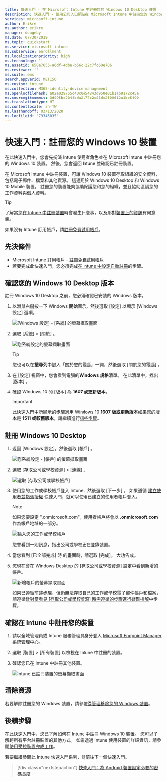 ```yaml
---
title: 快速入門 - 在 Microsoft Intune 中註冊您的 Windows 10 Desktop 裝置
description: 快速入門 - 使用公司入口網站在 Microsoft Intune 中註冊您的 Windows 10 Desktop 裝置。
services: microsoft-intune
author: Erikre
ms.author: erikre
manager: dougeby
ms.date: 07/30/2019
ms.topic: quickstart
ms.service: microsoft-intune
ms.subservice: enrollment
ms.localizationpriority: high
ms.technology: ''
ms.assetid: 658a7655-a6df-4dbe-b56c-22c7fc60e706
ms.reviewer: ''
ms.suite: ems
search.appverid: MET150
ms.custom: intune
ms.collection: M365-identity-device-management
ms.openlocfilehash: a02e029755c40c0e54843d950e01b1ab9172c45a
ms.sourcegitcommit: 3d895be2844bda2177c2c85dc2f09612a1be5490
ms.translationtype: HT
ms.contentlocale: zh-TW
ms.lasthandoff: 03/13/2020
ms.locfileid: "79345035"
---
```

# <a name="quickstart-enroll-your-windows-10-device"></a>快速入門：註冊您的 Windows 10 裝置

在此快速入門中，您會先扮演 Intune 使用者角色並在 Microsoft Intune 中註冊您的 Windows 10 裝置。 然後，您會返回 Intune 並確認已註冊裝置。

在 Microsoft Intune 中註冊裝置，可讓 Windows 10 裝置存取組織的安全資料，包括電子郵件、檔案和其他資源。 這適用於 Windows 10 Desktop 和 Windows 10 Mobile 裝置。 註冊您的裝置能夠協助保護您和您的組織，並且協助區隔您的工作資料與個人資料。

> [!TIP]
> 了解當您[在 Intune 中註冊裝置](../user-help/what-happens-if-you-install-the-company-portal-app-and-enroll-your-device-in-intune-windows.md)時會發生什麼事，以及那對[裝置上的資訊](../user-help/what-info-can-your-company-see-when-you-enroll-your-device-in-intune.md)有何意義。

如果沒有 Intune 訂用帳戶，請[註冊免費試用帳戶](../fundamentals/free-trial-sign-up.md)。

## <a name="prerequisites"></a>先決條件

- Microsoft Intune 訂用帳戶 - [註冊免費試用帳戶](../fundamentals/free-trial-sign-up.md)
- 若要完成此快速入門，您必須完成[在 Intune 中設定自動註冊](quickstart-setup-auto-enrollment.md)的步驟。

## <a name="confirm-your-windows-10-desktop-version"></a>確認您的 Windows 10 Desktop 版本

註冊 Windows 10 Desktop 之前，您必須確認已安裝的 Windows 版本。

1. 以滑鼠右鍵按一下 Windows **開始**圖示，然後選取 [設定]  以顯示 [Windows 設定] 選項。

   ![[Windows 設定] - [系統] 的螢幕擷取畫面](./media/quickstart-enroll-windows-device/quickstart-enroll-windows-device-01.png)

2. 選取 [系統]   > [關於]  。 

   ![您系統設定的螢幕擷取畫面](./media/quickstart-enroll-windows-device/quickstart-enroll-windows-device-02.png)

    > [!TIP]
    > 您也可以在**搜尋列**中鍵入「關於您的電腦」一詞，然後選取 [關於您的電腦]  。

3. 在 [設定]  視窗中，您會看到電腦的**Windows 規格**清單。 在此清單中，找出 [版本]  。

4. 確認 Windows 10 的 [版本]  為 **1607 或更新版本**。

    > [!IMPORTANT]
    > 此快速入門中所顯示的步驟適用 Windows 10 **1607 版或更新版本**如果您的版本是 **1511 或較舊版本**，請繼續進行[這些步驟](../user-help/enroll-windows-10-device.md)。  

## <a name="enroll-windows-10-desktop"></a>註冊 Windows 10 Desktop

1. 返回 [Windows 設定]，然後選取 [帳戶]  。

   ![您系統設定 - [帳戶] 的螢幕擷取畫面](./media/quickstart-enroll-windows-device/quickstart-enroll-windows-device-03.png)

2. 選取 [存取公司或學校資源]   > [連線]  。

    ![選取 [存取公司或學校帳戶]](./media/quickstart-enroll-windows-device/quickstart-enroll-windows-device-04.png)

3. 使用您的工作或學校帳戶登入 Intune，然後選取 [下一步]  。 如果遵循 [建立使用者並指派授權](../fundamentals/quickstart-create-user.md) 快速入門，就可以使用已建立的使用者帳戶登入。

    > [!NOTE]
    > 如果您要設定 ".onmicrosoft.com"，使用者帳戶將會以 **.onmicrosoft.com** 作為帳戶地址的一部分。 

   ![輸入您的工作或學校帳戶](./media/quickstart-enroll-windows-device/quickstart-enroll-windows-device-05.png)

    您會看到一則訊息，指出公司或學校正在登錄裝置。

4. 當您看到 [已全部完成]  時 的畫面時，請選取 [完成]。  大功告成。

5. 您現在會在 Windows Desktop 的 [存取公司或學校資源]  設定中看到新增的帳戶。

   ![新增帳戶的螢幕擷取畫面](./media/quickstart-enroll-windows-device/quickstart-enroll-windows-device-06.png)

    如果已遵循前述步驟，但仍無法存取自己的工作或學校電子郵件帳戶和檔案，請遵循[針對當看見 [存取公司或學校資源] 時需遵循的步驟進行疑難排解](../user-help/troubleshoot-your-windows-10-device-windows.md#troubleshooting-steps-to-follow-if-you-see-access-work-or-school)中步驟。

## <a name="confirm-your-device-enrollment-in-intune"></a>確認在 Intune 中註冊您的裝置

1. 請以全域管理員或 Intune 服務管理員身分登入 [Microsoft Endpoint Manager 系統管理中心](https://go.microsoft.com/fwlink/?linkid=2109431)。
2. 選取 [裝置]   > [所有裝置]  以檢視在 Intune 中註冊的裝置。
3. 確認您已在 Intune 中註冊其他裝置。

   ![Intune 已註冊裝置的螢幕擷取畫面](./media/quickstart-enroll-windows-device/quickstart-enroll-windows-device-07.png)

## <a name="clean-up-resources"></a>清除資源

若要解除註冊您的 Windows 裝置，請參閱[從管理移除您的 Windows 裝置](../user-help/unenroll-your-device-from-intune-windows.md)。

## <a name="next-steps"></a>後續步驟

在此快速入門中，您已了解如何在 Intune 中註冊 Windows 10 裝置。 您可以了解跨所有平台註冊裝置的其他方式。 如需透過 Intune 使用裝置的詳細資訊，請參閱[使用受控裝置完成工作](../user-help/use-managed-devices-to-get-work-done.md)。

若要繼續參閱此 Intune 快速入門系列，請前往下一個快速入門。

> [!div class="nextstepaction"]
> [快速入門：為 Android 裝置設定必要的密碼長度](../protect/quickstart-set-password-length-android.md)
